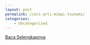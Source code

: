 ```yaml
---
layout: post
permalink: /cari-arti-mimpi-tsunami/
categories:
    - Uncategorized
---
```


[Baca Selengkapnya](/04)
